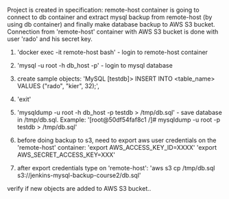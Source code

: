Project is created in specification:
remote-host container is going to connect to db container and extract mysql backup from remote-host (by using db container) and finally make database backup to AWS S3 bucket.
Connection from 'remote-host' container with AWS S3 bucket is done with user 'rado' and his secret key.

1. 'docker exec -it remote-host bash' - login to remote-host container
2. 'mysql -u root -h db_host -p' - login to mysql database
3. create sample objects:
 'MySQL [testdb]> INSERT INTO <table_name> VALUES ("rado", "kier", 32);', 
4. 'exit'

5. 'mysqldump -u root -h db_host -p testdb > /tmp/db.sql' - save database in /tmp/db.sql.
    Example: '[root@50df54faf8c1 /]# mysqldump -u root -p testdb > /tmp/db.sql'

6. before doing backup to s3, need to export aws user credentials on the 'remote-host' container:
   'export AWS_ACCESS_KEY_ID=XXXX'
   'export AWS_SECRET_ACCESS_KEY=XXX'

7. after export credentials type on 'remote-host':
   'aws s3 cp /tmp/db.sql s3://jenkins-mysql-backup-course2/db.sql'

verify if new objects are added to AWS S3 bucket..
